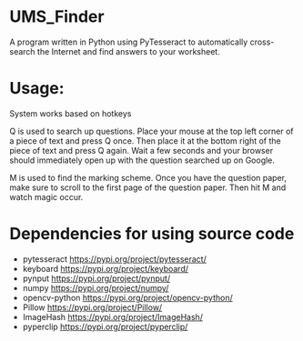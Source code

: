 # UMS_Finder
A program written in Python using PyTesseract to automatically cross-search the Internet and find answers to your worksheet.

<h1>Usage:</h1>

System works based on hotkeys

Q is used to search up questions.
Place your mouse at the top left corner of a piece of text and press Q once. Then place it at the bottom right of the piece of text and press Q again.
Wait a few seconds and your browser should immediately open up with the question searched up on Google.

M is used to find the marking scheme.
Once you have the question paper, make sure to scroll to the first page of the question paper.
Then hit M and watch magic occur.

<h1>Dependencies for using source code</h1>

* pytesseract https://pypi.org/project/pytesseract/
* keyboard https://pypi.org/project/keyboard/
* pynput https://pypi.org/project/pynput/
* numpy https://pypi.org/project/numpy/
* opencv-python https://pypi.org/project/opencv-python/
* Pillow https://pypi.org/project/Pillow/
* ImageHash https://pypi.org/project/ImageHash/
* pyperclip https://pypi.org/project/pyperclip/
